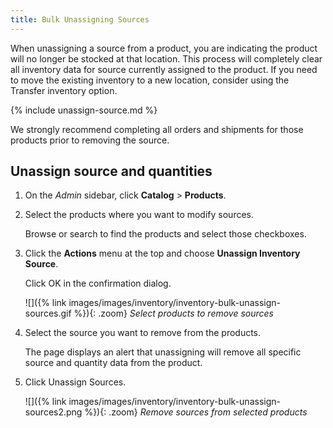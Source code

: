 ```yaml
---
title: Bulk Unassigning Sources
---
```


When unassigning a source from a product, you are indicating the product will no longer be stocked at that location. This process will completely clear all inventory data for source currently assigned to the product. If you need to move the existing inventory to a new location, consider using the Transfer inventory option.

{% include unassign-source.md %}

We strongly recommend completing all orders and shipments for those products prior to removing the source.

## Unassign source and quantities

1. On the _Admin_ sidebar, click **Catalog** > **Products**.

1. Select the products where you want to modify sources.

   Browse or search to find the products and select those checkboxes.

1. Click the **Actions** menu at the top and choose **Unassign Inventory Source**.

    Click <span class="btn">OK</span> in the confirmation dialog.

    ![]({% link images/images/inventory/inventory-bulk-unassign-sources.gif %}){: .zoom}
    _Select products to remove sources_

1. Select the source you want to remove from the products.

   The page displays an alert that unassigning will remove all specific source and quantity data from the product.

1. Click <span class="btn">Unassign Sources</span>.

    ![]({% link images/images/inventory/inventory-bulk-unassign-sources2.png %}){: .zoom}
    _Remove sources from selected products_
